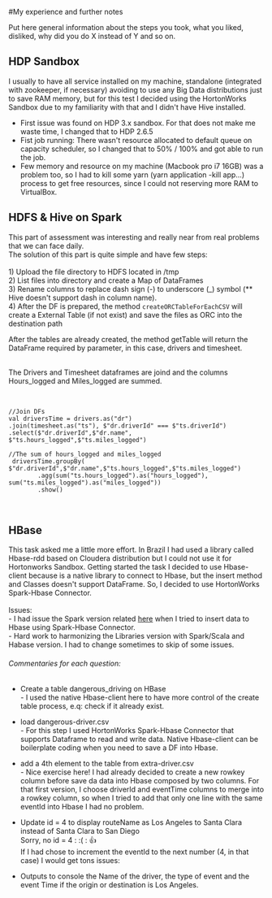 #My experience and further notes

Put here general information about the steps you took, what you liked, disliked, why did you do X instead of Y and so on.

## HDP Sandbox
I usually to have all service installed on my machine, standalone (integrated with zookeeper, if necessary) 
avoiding to use any Big Data distributions just to save RAM memory, but for this test 
I decided using the HortonWorks Sandbox due to my familiarity with that and I didn't have Hive installed.  

- First issue was found on HDP 3.x sandbox. For that does not make me waste time, I changed that to HDP 2.6.5
- Fist job running: There wasn't resource allocated to default queue on capacity scheduler, so I changed that to 50% / 100% and got able to run the job.
- Few memory and resource on my machine (Macbook pro i7 16GB) was a problem too, so I had to kill some yarn (yarn application -kill app...) 
process to get free resources, since I could not reserving more RAM to VirtualBox.


## HDFS & Hive on Spark

This part of assessment was interesting and really near from real problems that we can face daily. 
<br>
The solution of this part is quite simple and have few steps:   
<br>    1) Upload the file directory to HDFS located in /tmp
<br>    2) List files into directory and create a Map of DataFrames
<br>    3) Rename columns to replace dash sign (-) to underscore (_) 
        symbol (** Hive doesn't support dash in column name). 
 <br>   4) After the DF is prepared, the method `createORCTableForEachCSV` will create a External Table (if not exist) 
 and save the files as ORC into the destination path
 
 After the tables are already created,  the method getTable will return the DataFrame 
 required by parameter, in this case, drivers and timesheet.
   
<br> The Drivers and Timesheet dataframes are joind and the columns Hours_logged and Miles_logged are summed.

<br> 

    //Join DFs
    val driversTime = drivers.as("dr")
    .join(timesheet.as("ts"), $"dr.driverId" === $"ts.driverId")
    .select($"dr.driverId",$"dr.name", $"ts.hours_logged",$"ts.miles_logged")
    
    //The sum of hours_logged and miles_logged
     driversTime.groupBy( $"dr.driverId",$"dr.name",$"ts.hours_logged",$"ts.miles_logged")
            .agg(sum("ts.hours_logged").as("hours_logged"), sum("ts.miles_logged").as("miles_logged"))
            .show()


 <br>

## HBase

This task asked me a little more effort. In Brazil I had used a library called Hbase-rdd based on Cloudera distribution 
but I could not use it for Hortonworks Sandbox. 
Getting started the task I decided to use Hbase-client because is a native library to connect to Hbase, 
but the insert method and Classes doesn't support DataFrame. So, I decided to use HortonWorks Spark-Hbase Connector.     
<br> Issues:
<br> - I had issue the Spark version related [here](https://github.com/hortonworks-spark/shc/issues/191) when I tried to insert data to Hbase using Spark-Hbase Connector.
<br> - Hard work to harmonizing the Libraries version with Spark/Scala and Habase version. I had to change sometimes to skip of some issues.

###### Commentaries for each question:
 - Create a table dangerous_driving on HBase
<br> - I used the native Hbase-client here to have more control of the create table process, e.q: check if it already exist.

 - load dangerous-driver.csv
<br> - For this step I used HortonWorks Spark-Hbase Connector that supports Dataframe to read and write data. 
Native Hbase-client can be boilerplate coding when you need to save a DF into Hbase.   

- add a 4th element to the table from extra-driver.csv
<br> - Nice exercise here! I had already decided to create a new rowkey column before save da data into Hbase composed by two columns. 
For that first version, I choose driverId and eventTime columns to merge into a rowkey column, 
so when I tried to add that only one line with the same eventId into Hbase I had no problem. 
 
- Update id = 4 to display routeName as Los Angeles to Santa Clara instead of Santa Clara to San Diego
<br> Sorry, no id = 4 : :( :  :+1:
<br> If I had chose to increment the eventId to the next number (4, in that case) I would get tons issues:
    <br>

- Outputs to console the Name of the driver, the type of event and the event Time if the origin or destination is Los Angeles.
